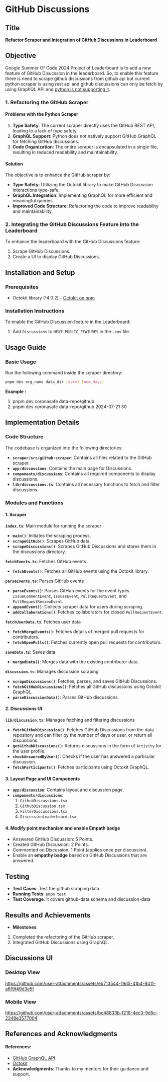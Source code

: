 # GitHub Discussions

## Title
**Refactor Scraper and Integration of GitHub Discussions in Leaderboard**

## Objective

Google Summer Of Code 2024 Project of Leaderboard is to add a new feature of GitHub Disucssion in the leaderboard. So, to enable this feature there is need to scrape github discussions from github api but current python scraper is using rest api and github discussions can only be fetch by using GraphQL API and [python is not supporting it](https://github.com/orgs/community/discussions/4327).


### 1. Refactoring the GitHub Scraper

#### Problems with the Python Scraper
1. **Type Safety**: The current scraper directly uses the GitHub REST API, leading to a lack of type safety.
2. **GraphQL Support**: Python does not natively support GitHub GraphQL for fetching GitHub discussions.
3. **Code Organization**: The entire scraper is encapsulated in a single file, resulting in reduced readability and maintainability.

#### Solution
The objective is to enhance the GitHub scraper by:
- **Type Safety**: Utilizing the Octokit library to make GitHub Discussion interactions type-safe.
- **GraphQL Integration**: Implementing GraphQL for more efficient and meaningful queries.
- **Improved Code Structure**: Refactoring the code to improve readability and maintainability.

### 2. Integrating the GitHub Discussions Feature into the Leaderboard
To enhance the leaderboard with the GitHub Discussions feature:
1. Scrape GitHub Discussions.
2. Create a UI to display GitHub Discussions.

## Installation and Setup

### Prerequisites
- Octokit library (^4.0.2) - [Octokit on npm](https://www.npmjs.com/package/octokit)

### Installation Instructions
To enable the GitHub Discussion feature in the Leaderboard:
1. Add `Discussions` to `NEXT_PUBLIC_FEATURES` in the `.env` file.

## Usage Guide

### Basic Usage
Run the following command inside the scraper directory:
```sh
pnpm dev org_name data_dir [date] [num_days]
```
**Example :** 
1. pnpm dev coronasafe data-repo/github 
2. pnpm dev coronasafe data-repo/github 2024-07-21 30

## Implementation Details

### Code Structure
The codebase is organized into the following directories:

- **`scraper/src/github-scraper`**: Contains all files related to the GitHub scraper.
- **`app/discussions`**: Contains the main page for Discussions.
- **`components/discussions`**: Contains all required components to display discussions.
- **`lib/discussions.ts`**: Contains all necessary functions to fetch and filter discussions.

### Modules and Functions

#### 1. Scraper

**`index.ts`**: Main module for running the scraper
- **`main()`**: Initiates the scraping process.
- **`scrapeGitHub()`**: Scrapes GitHub data.
- **`scrapeDiscussions()`**: Scrapes GitHub Discussions and stores them in the discussions directory.

**`fetchEvents.ts`**: Fetches GitHub events
- **`fetchEvents()`**: Fetches all GitHub events using the Octokit library.

**`parseEvents.ts`**: Parses GitHub events
- **`parseEvents()`**: Parses GitHub events for the event types `IssueCommentEvent`, `IssuesEvent`, `PullRequestEvent`, and `PullRequestReviewEvent`.
- **`appendEvent()`**: Collects scraper data for users during scraping.
- **`addCollaborations()`**: Fetches collaborators for closed `PullRequestEvent`.

**`fetchUserData.ts`**: Fetches user data
- **`fetchMergeEvents()`**: Fetches details of merged pull requests for contributors.
- **`fetchOpenPulls()`**: Fetches currently open pull requests for contributors.

**`saveData.ts`**: Saves data
- **`mergedData()`**: Merges data with the existing contributor data.

**`discussion.ts`**: Manages discussion scraping
- **`scrapeDiscussions()`**: Fetches, parses, and saves GitHub Discussions.
- **`fetchGitHubDiscussions()`**: Fetches all GitHub discussions using Octokit GraphQL.
- **`parseDiscussionData()`**: Parses GitHub discussions.

#### 2. Discussions UI

**`lib/discussion.ts`**: Manages fetching and filtering discussions
- **`fetchGithubDiscussion()`**: Fetches GitHub Discussions from the data repository and can filter by the number of days or user, or return all discussions.
- **`getGithubDiscussions()`**: Returns discussions in the form of `Activity` for the user profile.
- **`checkAnsweredByUser()`**: Checks if the user has answered a particular discussion.
- **`fetchParticipants()`**: Fetches participants using Octokit GraphQL.

#### 3. Layout Page and UI Components

- **`app/discussion`**: Contains layout and discussion page.
- **`components/discussions`**:
  1. `GithubDiscussions.tsx`
  2. `GithubDiscussion.tsx`
  3. `FilterDiscussions.tsx`
  4. `DiscussionLeaderboard.tsx`

#### 4. Modify point mechanism and enable Empath badge
   - Answered GitHub Discussion: 5 Points.
   - Created GitHub Discussion: 2 Points.
   - Commented on Discussion: 1 Point (applies once per discussion).
   - Enable an **empathy badge** based on GitHub Discussions that are answered.

## Testing
- **Test Cases**: Test the github scraping data .
- **Running Tests**: `pnpm test`
- **Test Coverage**: It covers github-data schema and discussion-data



## Results and Achievements
- **Milestones**: 
1. Completed the refactoring of the GitHub scraper.
2. Integrated GitHub Discussions using GraphQL.

## Discussions UI

### Desktop View
https://github.com/user-attachments/assets/eb713544-19d5-41b4-9411-a6f9f49d3e5f

### Mobile View
https://github.com/user-attachments/assets/bc48833b-f216-4ec3-9d5c-2248e3577004

## References and Acknowledgments
#### **References**: 
  - [GitHub GraphQL API](https://docs.github.com/en/graphql/guides/using-the-graphql-api-for-discussions)
  - [Octokit](https://github.com/octokit)
- **Acknowledgments**: Thanks to my mentors for their guidance and support.